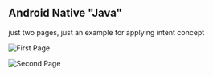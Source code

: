 ## Android Native "Java"
just two pages, just an example for applying intent concept

![First Page](https://github.com/mariamalbarghouti/assignment_1/assets/42280065/c6d9bad0-97f1-41ef-9d90-108822582aad)

![Second Page](https://github.com/mariamalbarghouti/assignment_1/assets/42280065/36756881-a51f-4fb1-a813-f6e3066590e2)

